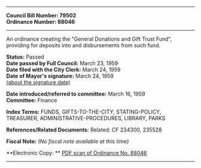 * * * * *  
  
**Council Bill Number: [](#h0)[](#h2)79502**   
**Ordinance Number: 88046**  
  
* * * * *  
  
An ordinance creating the "General Donations and Gift Trust Fund", providing for deposits into and disbursements from such fund.  
  
**Status:** Passed   
**Date passed by Full Council:** March 23, 1959   
**Date filed with the City Clerk:** March 24, 1959   
**Date of Mayor's signature:** March 24, 1959   
[(about the signature date)](/~public/approvaldate.htm)   
  
  
**Date introduced/referred to committee:** March 16, 1959   
**Committee:** Finance   
  
**Index Terms:** FUNDS, GIFTS-TO-THE-CITY, STATING-POLICY, TREASURER, ADMINISTRATIVE-PROCEDURES, LIBRARY, PARKS  
  
**References/Related Documents:** Related: CF 234300, 235528  
  
**Fiscal Note:** *(No fiscal note available at this time)*  
  
**Electronic Copy: ** [PDF scan of Ordinance No. 88046](/~archives/Ordinances/Ord_88046.pdf)  
  
* * * * *  
